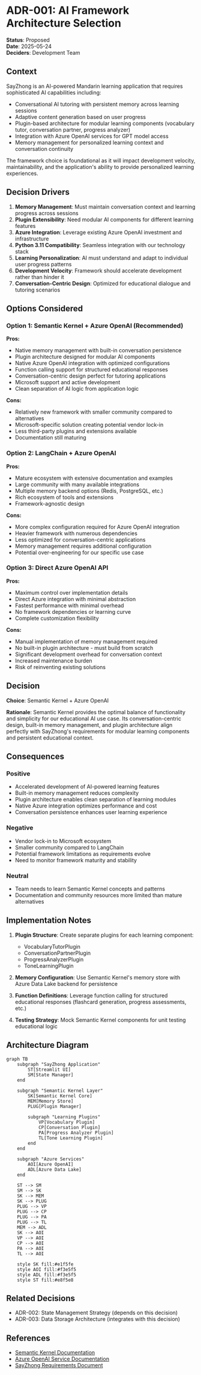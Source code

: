 # ADR-001: AI Framework Architecture Selection

**Status**: Proposed  
**Date**: 2025-05-24  
**Deciders**: Development Team  

## Context

SayZhong is an AI-powered Mandarin learning application that requires sophisticated AI capabilities including:
- Conversational AI tutoring with persistent memory across learning sessions
- Adaptive content generation based on user progress
- Plugin-based architecture for modular learning components (vocabulary tutor, conversation partner, progress analyzer)
- Integration with Azure OpenAI services for GPT model access
- Memory management for personalized learning context and conversation continuity

The framework choice is foundational as it will impact development velocity, maintainability, and the application's ability to provide personalized learning experiences.

## Decision Drivers

1. **Memory Management**: Must maintain conversation context and learning progress across sessions
2. **Plugin Extensibility**: Need modular AI components for different learning features
3. **Azure Integration**: Leverage existing Azure OpenAI investment and infrastructure
4. **Python 3.11 Compatibility**: Seamless integration with our technology stack
5. **Learning Personalization**: AI must understand and adapt to individual user progress patterns
6. **Development Velocity**: Framework should accelerate development rather than hinder it
7. **Conversation-Centric Design**: Optimized for educational dialogue and tutoring scenarios

## Options Considered

### Option 1: Semantic Kernel + Azure OpenAI (Recommended)

**Pros:**
- Native memory management with built-in conversation persistence
- Plugin architecture designed for modular AI components
- Native Azure OpenAI integration with optimized configurations
- Function calling support for structured educational responses
- Conversation-centric design perfect for tutoring applications
- Microsoft support and active development
- Clean separation of AI logic from application logic

**Cons:**
- Relatively new framework with smaller community compared to alternatives
- Microsoft-specific solution creating potential vendor lock-in
- Less third-party plugins and extensions available
- Documentation still maturing

### Option 2: LangChain + Azure OpenAI

**Pros:**
- Mature ecosystem with extensive documentation and examples
- Large community with many available integrations
- Multiple memory backend options (Redis, PostgreSQL, etc.)
- Rich ecosystem of tools and extensions
- Framework-agnostic design

**Cons:**
- More complex configuration required for Azure OpenAI integration
- Heavier framework with numerous dependencies
- Less optimized for conversation-centric applications
- Memory management requires additional configuration
- Potential over-engineering for our specific use case

### Option 3: Direct Azure OpenAI API

**Pros:**
- Maximum control over implementation details
- Direct Azure integration with minimal abstraction
- Fastest performance with minimal overhead
- No framework dependencies or learning curve
- Complete customization flexibility

**Cons:**
- Manual implementation of memory management required
- No built-in plugin architecture - must build from scratch
- Significant development overhead for conversation context
- Increased maintenance burden
- Risk of reinventing existing solutions

## Decision

**Choice**: Semantic Kernel + Azure OpenAI

**Rationale**: Semantic Kernel provides the optimal balance of functionality and simplicity for our educational AI use case. Its conversation-centric design, built-in memory management, and plugin architecture align perfectly with SayZhong's requirements for modular learning components and persistent educational context.

## Consequences

### Positive
- Accelerated development of AI-powered learning features
- Built-in memory management reduces complexity
- Plugin architecture enables clean separation of learning modules
- Native Azure integration optimizes performance and cost
- Conversation persistence enhances user learning experience

### Negative
- Vendor lock-in to Microsoft ecosystem
- Smaller community compared to LangChain
- Potential framework limitations as requirements evolve
- Need to monitor framework maturity and stability

### Neutral
- Team needs to learn Semantic Kernel concepts and patterns
- Documentation and community resources more limited than mature alternatives

## Implementation Notes

1. **Plugin Structure**: Create separate plugins for each learning component:
   - VocabularyTutorPlugin
   - ConversationPartnerPlugin
   - ProgressAnalyzerPlugin
   - ToneLearningPlugin

2. **Memory Configuration**: Use Semantic Kernel's memory store with Azure Data Lake backend for persistence

3. **Function Definitions**: Leverage function calling for structured educational responses (flashcard generation, progress assessments, etc.)

4. **Testing Strategy**: Mock Semantic Kernel components for unit testing educational logic

## Architecture Diagram

```mermaid
graph TB
    subgraph "SayZhong Application"
        ST[Streamlit UI]
        SM[State Manager]
    end
    
    subgraph "Semantic Kernel Layer"
        SK[Semantic Kernel Core]
        MEM[Memory Store]
        PLUG[Plugin Manager]
        
        subgraph "Learning Plugins"
            VP[Vocabulary Plugin]
            CP[Conversation Plugin]
            PA[Progress Analyzer Plugin]
            TL[Tone Learning Plugin]
        end
    end
    
    subgraph "Azure Services"
        AOI[Azure OpenAI]
        ADL[Azure Data Lake]
    end
    
    ST --> SM
    SM --> SK
    SK --> MEM
    SK --> PLUG
    PLUG --> VP
    PLUG --> CP
    PLUG --> PA
    PLUG --> TL
    MEM --> ADL
    SK --> AOI
    VP --> AOI
    CP --> AOI
    PA --> AOI
    TL --> AOI
    
    style SK fill:#e1f5fe
    style AOI fill:#f3e5f5
    style ADL fill:#f3e5f5
    style ST fill:#e8f5e8
```

## Related Decisions

- ADR-002: State Management Strategy (depends on this decision)
- ADR-003: Data Storage Architecture (integrates with this decision)

## References

- [Semantic Kernel Documentation](https://learn.microsoft.com/en-us/semantic-kernel/)
- [Azure OpenAI Service Documentation](https://learn.microsoft.com/en-us/azure/ai-services/openai/)
- [SayZhong Requirements Document](../requirements.md)
